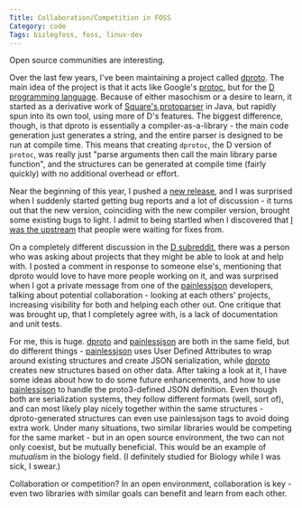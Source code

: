 ```yaml
---
Title: Collaboration/Competition in FOSS
Category: code
Tags: bizlegfoss, foss, linux-dev
---
```


Open source communities are interesting.

Over the last few years, I've been maintaining a project called [dproto][]. The main idea of the project is that it acts like Google's [protoc][], but for the [D programming language][dlang]. Because of either masochism or a desire to learn, it started as a derivative work of [Square's protoparser][square] in Java, but rapidly spun into its own tool, using more of D's features. The biggest difference, though, is that dproto is essentially a compiler-as-a-library - the main code generation just generates a string, and the entire parser is designed to be run at compile time. This means that creating `dprotoc`, the D version of `protoc`, was really just "parse arguments then call the main library parse function", and the structures can be generated at compile time (fairly quickly) with no additional overhead or effort.

Near the beginning of this year, I pushed a [new release][v1.2.0], and I was surprised when I suddenly started getting bug reports and a lot of discussion - it turns out that the new version, coinciding with the new compiler version, brought some existing bugs to light. I admit to being startled when I discovered that [I was the upstream][downstream] that people were waiting for fixes from.

On a completely different discussion in the [D subreddit][], there was a person who was asking about projects that they might be able to look at and help with. I posted a comment in response to someone else's, mentioning that dproto would love to have more people working on it, and was surprised when I got a private message from one of the [painlessjson][] developers, talking about potential collaboration - looking at each others' projects, increasing visibility for both and helping each other out. One critique that was brought up, that I completely agree with, is a lack of documentation and unit tests.

For me, this is huge. [dproto][] and [painlessjson][] are both in the same field, but do different things - [painlessjson][] uses User Defined Attributes to wrap around existing structures and create JSON serialization, while [dproto][] creates new structures based on other data.
After taking a look at it, I have some ideas about how to do some future enhancements, and how to use [painlessjson][] to handle the proto3-defined JSON definition.
Even though both are serialization systems, they follow different formats (well, sort of), and can most likely play nicely together within the same structures - dproto-generated structures can even use painlessjson tags to avoid doing extra work.
Under many situations, two similar libraries would be competing for the same market - but in an open source environment, the two can not only coexist, but be mutually beneficial. This would be an example of *mutualism* in the biology field. (I definitely studied for Biology while I was sick, I swear.)

Collaboration or competition? In an open environment, collaboration is key - even two libraries with similar goals can benefit and learn from each other.

[dproto]: http://github.com/msoucy/dproto
[protoc]: https://github.com/google/protobuf
[dlang]: http://dlang.org
[square]: https://github.com/square/protoparser
[v1.2.0]: https://github.com/msoucy/dproto/releases/tag/v1.2.0
[downstream]: https://github.com/denizzzka/dianna2/issues/21
[D subreddit]: http://www.reddit.com/r/d_language
[painlessjson]: https://github.com/BlackEdder/painlessjson
